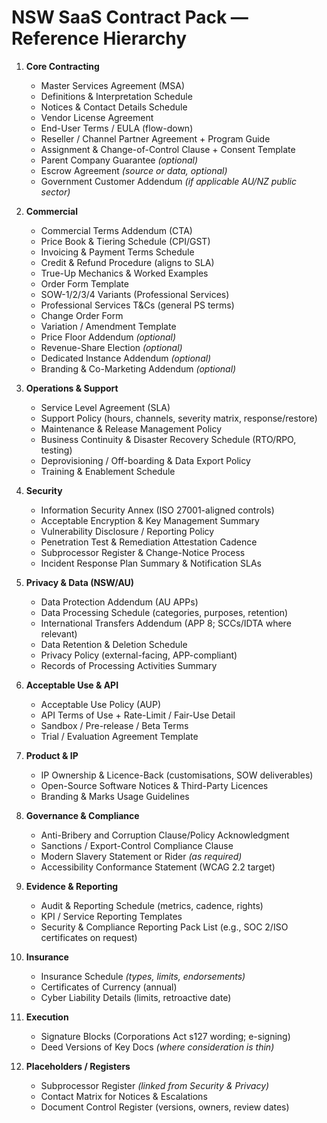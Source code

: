 # NSW SaaS Contract Pack — Reference Hierarchy

1. **Core Contracting**
   - Master Services Agreement (MSA)
   - Definitions & Interpretation Schedule
   - Notices & Contact Details Schedule
   - Vendor License Agreement
   - End-User Terms / EULA (flow-down)
   - Reseller / Channel Partner Agreement + Program Guide
   - Assignment & Change-of-Control Clause + Consent Template
   - Parent Company Guarantee *(optional)*
   - Escrow Agreement *(source or data, optional)*
   - Government Customer Addendum *(if applicable AU/NZ public sector)*

2. **Commercial**
   - Commercial Terms Addendum (CTA)
   - Price Book & Tiering Schedule (CPI/GST)
   - Invoicing & Payment Terms Schedule
   - Credit & Refund Procedure (aligns to SLA)
   - True-Up Mechanics & Worked Examples
   - Order Form Template
   - SOW-1/2/3/4 Variants (Professional Services)
   - Professional Services T&Cs (general PS terms)
   - Change Order Form
   - Variation / Amendment Template
   - Price Floor Addendum *(optional)*
   - Revenue-Share Election *(optional)*
   - Dedicated Instance Addendum *(optional)*
   - Branding & Co-Marketing Addendum *(optional)*

3. **Operations & Support**
   - Service Level Agreement (SLA)
   - Support Policy (hours, channels, severity matrix, response/restore)
   - Maintenance & Release Management Policy
   - Business Continuity & Disaster Recovery Schedule (RTO/RPO, testing)
   - Deprovisioning / Off-boarding & Data Export Policy
   - Training & Enablement Schedule

4. **Security**
   - Information Security Annex (ISO 27001-aligned controls)
   - Acceptable Encryption & Key Management Summary
   - Vulnerability Disclosure / Reporting Policy
   - Penetration Test & Remediation Attestation Cadence
   - Subprocessor Register & Change-Notice Process
   - Incident Response Plan Summary & Notification SLAs

5. **Privacy & Data (NSW/AU)**
   - Data Protection Addendum (AU APPs)
   - Data Processing Schedule (categories, purposes, retention)
   - International Transfers Addendum (APP 8; SCCs/IDTA where relevant)
   - Data Retention & Deletion Schedule
   - Privacy Policy (external-facing, APP-compliant)
   - Records of Processing Activities Summary

6. **Acceptable Use & API**
   - Acceptable Use Policy (AUP)
   - API Terms of Use + Rate-Limit / Fair-Use Detail
   - Sandbox / Pre-release / Beta Terms
   - Trial / Evaluation Agreement Template

7. **Product & IP**
   - IP Ownership & Licence-Back (customisations, SOW deliverables)
   - Open-Source Software Notices & Third-Party Licences
   - Branding & Marks Usage Guidelines

8. **Governance & Compliance**
   - Anti-Bribery and Corruption Clause/Policy Acknowledgment
   - Sanctions / Export-Control Compliance Clause
   - Modern Slavery Statement or Rider *(as required)*
   - Accessibility Conformance Statement (WCAG 2.2 target)

9. **Evidence & Reporting**
   - Audit & Reporting Schedule (metrics, cadence, rights)
   - KPI / Service Reporting Templates
   - Security & Compliance Reporting Pack List (e.g., SOC 2/ISO certificates on request)

10. **Insurance**
    - Insurance Schedule *(types, limits, endorsements)*
    - Certificates of Currency (annual)
    - Cyber Liability Details (limits, retroactive date)

11. **Execution**
    - Signature Blocks (Corporations Act s127 wording; e-signing)
    - Deed Versions of Key Docs *(where consideration is thin)*

12. **Placeholders / Registers**
    - Subprocessor Register *(linked from Security & Privacy)*
    - Contact Matrix for Notices & Escalations
    - Document Control Register (versions, owners, review dates)
